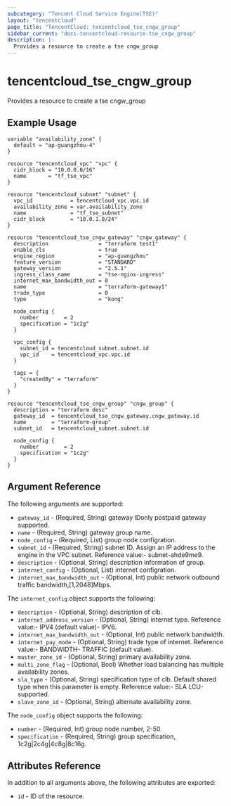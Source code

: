 ```yaml
---
subcategory: "Tencent Cloud Service Engine(TSE)"
layout: "tencentcloud"
page_title: "TencentCloud: tencentcloud_tse_cngw_group"
sidebar_current: "docs-tencentcloud-resource-tse_cngw_group"
description: |-
  Provides a resource to create a tse cngw_group
---
```


# tencentcloud_tse_cngw_group

Provides a resource to create a tse cngw_group

## Example Usage

```hcl
variable "availability_zone" {
  default = "ap-guangzhou-4"
}

resource "tencentcloud_vpc" "vpc" {
  cidr_block = "10.0.0.0/16"
  name       = "tf_tse_vpc"
}

resource "tencentcloud_subnet" "subnet" {
  vpc_id            = tencentcloud_vpc.vpc.id
  availability_zone = var.availability_zone
  name              = "tf_tse_subnet"
  cidr_block        = "10.0.1.0/24"
}

resource "tencentcloud_tse_cngw_gateway" "cngw_gateway" {
  description                = "terraform test1"
  enable_cls                 = true
  engine_region              = "ap-guangzhou"
  feature_version            = "STANDARD"
  gateway_version            = "2.5.1"
  ingress_class_name         = "tse-nginx-ingress"
  internet_max_bandwidth_out = 0
  name                       = "terraform-gateway1"
  trade_type                 = 0
  type                       = "kong"

  node_config {
    number        = 2
    specification = "1c2g"
  }

  vpc_config {
    subnet_id = tencentcloud_subnet.subnet.id
    vpc_id    = tencentcloud_vpc.vpc.id
  }

  tags = {
    "createdBy" = "terraform"
  }
}

resource "tencentcloud_tse_cngw_group" "cngw_group" {
  description = "terraform desc"
  gateway_id  = tencentcloud_tse_cngw_gateway.cngw_gateway.id
  name        = "terraform-group"
  subnet_id   = tencentcloud_subnet.subnet.id

  node_config {
    number        = 2
    specification = "1c2g"
  }
}
```

## Argument Reference

The following arguments are supported:

* `gateway_id` - (Required, String) gateway IDonly postpaid gateway supported.
* `name` - (Required, String) gateway group name.
* `node_config` - (Required, List) group node configration.
* `subnet_id` - (Required, String) subnet ID. Assign an IP address to the engine in the VPC subnet. Reference value:- subnet-ahde9me9.
* `description` - (Optional, String) description information of group.
* `internet_config` - (Optional, List) internet configration.
* `internet_max_bandwidth_out` - (Optional, Int) public network outbound traffic bandwidth,[1,2048]Mbps.

The `internet_config` object supports the following:

* `description` - (Optional, String) description of clb.
* `internet_address_version` - (Optional, String) internet type. Reference value:- IPV4 (default value)- IPV6.
* `internet_max_bandwidth_out` - (Optional, Int) public network bandwidth.
* `internet_pay_mode` - (Optional, String) trade type of internet. Reference value:- BANDWIDTH- TRAFFIC (default value).
* `master_zone_id` - (Optional, String) primary availability zone.
* `multi_zone_flag` - (Optional, Bool) Whether load balancing has multiple availability zones.
* `sla_type` - (Optional, String) specification type of clb. Default shared type when this parameter is empty. Reference value:- SLA LCU-supported.
* `slave_zone_id` - (Optional, String) alternate availability zone.

The `node_config` object supports the following:

* `number` - (Required, Int) group node number, 2-50.
* `specification` - (Required, String) group specification, 1c2g|2c4g|4c8g|8c16g.

## Attributes Reference

In addition to all arguments above, the following attributes are exported:

* `id` - ID of the resource.




